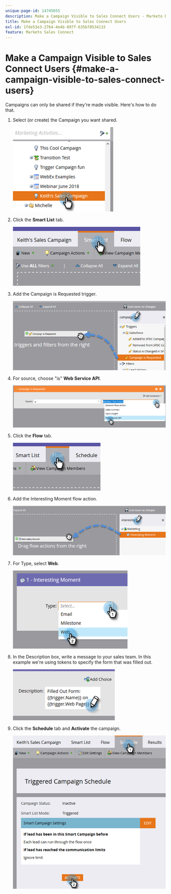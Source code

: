 ```yaml
---
unique-page-id: 14745655
description: Make a Campaign Visible to Sales Connect Users - Marketo Docs - Product Documentation
title: Make a Campaign Visible to Sales Connect Users
exl-id: 1fde53e3-2764-4e4b-897f-635b78534133
feature: Marketo Sales Connect
---
```

# Make a Campaign Visible to Sales Connect Users {#make-a-campaign-visible-to-sales-connect-users}

Campaigns can only be shared if they're made visible. Here's how to do that.

1. Select (or create) the Campaign you want shared.

   ![](assets/make-a-marketing-campaign-visible-msc-1.png)

1. Click the **Smart List** tab.

   ![](assets/make-a-marketing-campaign-visible-msc-2.png)

1. Add the Campaign is Requested trigger.

   ![](assets/make-a-marketing-campaign-visible-msc-3.png)

1. For source, choose "is" **Web Service API**.

   ![](assets/make-a-marketing-campaign-visible-msc-4.png)

1. Click the **Flow** tab.

   ![](assets/make-a-marketing-campaign-visible-msc-5.png)

1. Add the Interesting Moment flow action.

   ![](assets/make-a-marketing-campaign-visible-msc-6.png)

1. For Type, select **Web**.

   ![](assets/make-a-marketing-campaign-visible-msc-7.png)

1. In the Description box, write a message to your sales team. In this example we're using tokens to specify the form that was filled out.

   ![](assets/make-a-marketing-campaign-visible-msc-8.png)

1. Click the **Schedule** tab and **Activate** the campaign.

   ![](assets/make-a-marketing-campaign-visible-msc-9.png)
